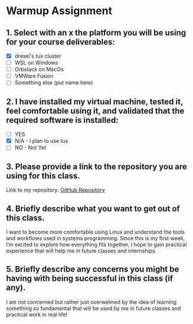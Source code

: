 # Warmup Assignment

## 1. Select with an x the platform you will be using for your course deliverables:

- [x] drexel's tux cluster
- [ ] WSL on Windows
- [ ] Orbstack on MacOs
- [ ] VMWare Fusion
- [ ] Something else (put name here)

## 2. I have installed my virtual machine, tested it, feel comfortable using it, and validated that the required software is installed:

- [ ] YES
- [x] N/A - I plan to use tux
- [ ] NO - Not Yet

## 3. Please provide a link to the repository you are using for this class.

Link to my repository: [GitHub Repository](https://github.com/BhavyaIsotia/cs283)

## 4. Briefly describe what you want to get out of this class.

I want to become more comfortable using Linux and understand the tools and workflows used in systems programming. Since this is my first week, I’m excited to explore how everything fits together, I hope to gain practical experience that will help me in future classes and internships.


## 5. Briefly describe any concerns you might be having with being successful in this class (if any).

I am not concerned but rather just overwelmed by the idea of learning something so fundamental that will be used by me in future classes and practical work in real life!

